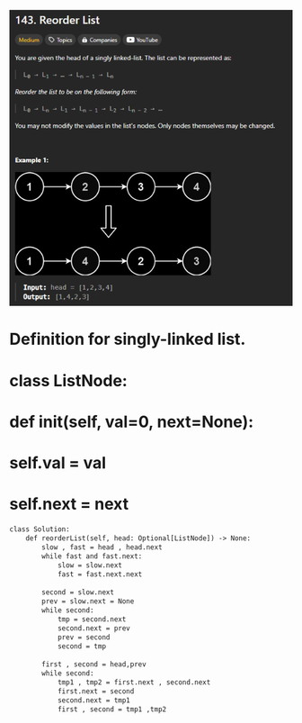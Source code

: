![alt text](<photo/143. Reorder List.png>)

# Definition for singly-linked list.
# class ListNode:
#     def __init__(self, val=0, next=None):
#         self.val = val
#         self.next = next
```
class Solution:
    def reorderList(self, head: Optional[ListNode]) -> None:
        slow , fast = head , head.next
        while fast and fast.next:
            slow = slow.next
            fast = fast.next.next
        
        second = slow.next
        prev = slow.next = None
        while second:
            tmp = second.next
            second.next = prev
            prev = second
            second = tmp

        first , second = head,prev
        while second:
            tmp1 , tmp2 = first.next , second.next
            first.next = second
            second.next = tmp1
            first , second = tmp1 ,tmp2
```
        
        